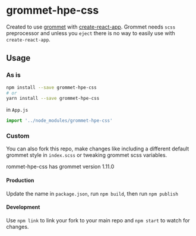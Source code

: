 # grommet-hpe-css

Created to use [grommet](https://github.com/grommet/grommet) with [create-react-app](https://github.com/facebookincubator/create-react-app). Grommet needs `scss` preprocessor and unless you `eject` there is no way to easily use with `create-react-app`.

## Usage
### As is
```bash
npm install --save grommet-hpe-css
# or
yarn install --save grommet-hpe-css
```

in `App.js`
```js
import '../node_modules/grommet-hpe-css'
```

### Custom
You can also fork this repo, make changes like including a different default grommet style in `index.scss` or tweaking grommet scss variables.

rommet-hpe-css has grommet version 1.11.0

#### Production
Update the name in `package.json`, run `npm build`, then run `npm publish`

#### Development
Use `npm link`  to link your fork to your main repo and `npm start` to watch for changes.
